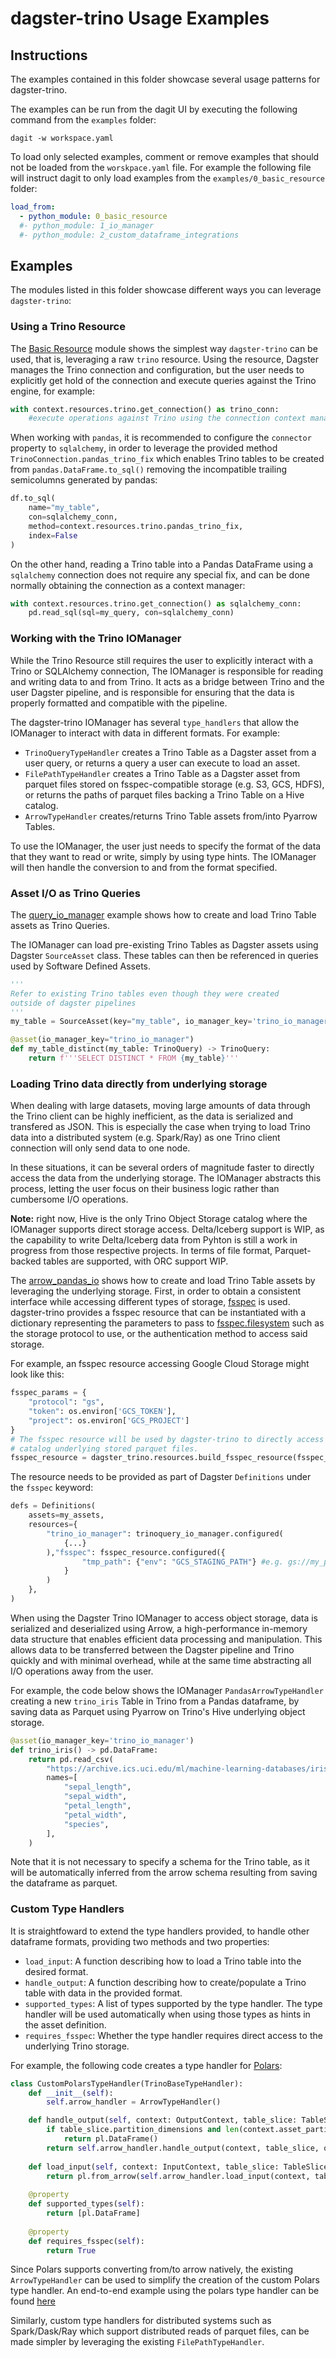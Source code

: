 # dagster-trino Usage Examples

## Instructions

The examples contained in this folder showcase several usage patterns for dagster-trino. 

The examples can be run from the dagit UI by executing the following command from the `examples` folder:

```shell
dagit -w workspace.yaml
```

To load only selected examples, comment or remove examples that should not be loaded from the `worskpace.yaml` file. For example the following file will instruct dagit to only load examples from the `examples/0_basic_resource` folder:

```yaml
load_from:
  - python_module: 0_basic_resource
  #- python_module: 1_io_manager
  #- python_module: 2_custom_dataframe_integrations
  ```

## Examples

The modules listed in this folder showcase different ways you can leverage `dagster-trino`:

### Using a Trino Resource

The [Basic Resource](0_basic_resource/) module shows the simplest way `dagster-trino` can be used, that is, leveraging a raw `trino` resource. Using the resource, Dagster manages the Trino connection and configuration, but the user needs to explicitly get hold of the connection and execute queries against the Trino engine, for example:

```python
with context.resources.trino.get_connection() as trino_conn:
    #execute operations against Trino using the connection context manager.
```
When working with `pandas`, it is recommended to configure the `connector` property to `sqlalchemy`, in order to leverage the provided method `TrinoConnection.pandas_trino_fix` which enables Trino tables to be created from `pandas.DataFrame.to_sql()` removing the incompatible trailing semicolumns generated by pandas:

```python
df.to_sql(
    name="my_table",
    con=sqlalchemy_conn,
    method=context.resources.trino.pandas_trino_fix,
    index=False
)
```
On the other hand, reading a Trino table into a Pandas DataFrame using a `sqlalchemy` connection does not require any special fix, and can be done normally obtaining the connection as a context manager:

```python
with context.resources.trino.get_connection() as sqlalchemy_conn:
    pd.read_sql(sql=my_query, con=sqlalchemy_conn)
```

### Working with the Trino IOManager

While the Trino Resource still requires the user to explicitly interact with a Trino or SQLAlchemy connection, The IOManager is responsible for reading and writing data to and from Trino. It acts as a bridge between Trino and the user Dagster pipeline, and is responsible for ensuring that the data is properly formatted and compatible with the pipeline.

The dagster-trino IOManager has several `type_handlers` that allow the IOManager to interact with data in different formats. For example:

* `TrinoQueryTypeHandler` creates a Trino Table as a Dagster asset from a user query, or returns a query a user can execute to load an asset.
* `FilePathTypeHandler` creates a Trino Table as a Dagster asset from parquet files stored on fsspec-compatible storage (e.g. S3, GCS, HDFS), or returns the paths of parquet files backing a Trino Table on a Hive catalog.
* `ArrowTypeHandler` creates/returns Trino Table assets from/into Pyarrow Tables.

To use the IOManager, the user just needs to specify the format of the data that they want to read or write, simply by using type hints. The IOManager will then handle the conversion to and from the format specified.

### Asset I/O as Trino Queries

The [query_io_manager](1_io_manager/query_io_manager.py) example shows how to create and load Trino Table assets as Trino Queries. 

The IOManager can load pre-existing Trino Tables as Dagster assets using Dagster `SourceAsset` class. These tables can then be referenced in queries used by Software Defined Assets. 

```python
'''
Refer to existing Trino tables even though they were created 
outside of dagster pipelines
'''
my_table = SourceAsset(key="my_table", io_manager_key='trino_io_manager')

@asset(io_manager_key="trino_io_manager")
def my_table_distinct(my_table: TrinoQuery) -> TrinoQuery:
    return f'''SELECT DISTINCT * FROM {my_table}'''
```

### Loading Trino data directly from underlying storage

When dealing with large datasets, moving large amounts of data through the Trino client can be highly inefficient, as the data is serialized and transfered as JSON. This is especially the case when trying to load Trino data into a distributed system (e.g. Spark/Ray) as one Trino client connection will only send data to one node. 

In these situations, it can be several orders of magnitude faster to directly access the data from the underlying storage. The IOManager abstracts this process, letting the user focus on their business logic rather than cumbersome I/O operations. 

**Note:** right now, Hive is the only Trino Object Storage catalog where the IOManager supports direct storage access. Delta/Iceberg support is WIP, as the capability to write Delta/Iceberg data from Pyhton is still a work in progress from those respective projects. In terms of file format, Parquet-backed tables are supported, with ORC support WIP.

The [arrow_pandas_io](1_io_manager/arrow_pandas_io.py) shows how to create and load Trino Table assets by leveraging the underlying storage. First, in order to obtain a consistent interface while accessing different types of storage, [fsspec](https://filesystem-spec.readthedocs.io/en/latest/) is used. dagster-trino provides a fsspec resource that can be instantiated with a dictionary representing the parameters to pass to [fsspec.filesystem](https://filesystem-spec.readthedocs.io/en/latest/api.html#fsspec.filesystem) such as the storage protocol to use, or the authentication method to access said storage.

For example, an fsspec resource accessing Google Cloud Storage might look like this:

```python
fsspec_params = {
    "protocol": "gs",
    "token": os.environ['GCS_TOKEN'],
    "project": os.environ['GCS_PROJECT']
}
# The fsspec resource will be used by dagster-trino to directly access Trino's Hive
# catalog underlying stored parquet files.
fsspec_resource = dagster_trino.resources.build_fsspec_resource(fsspec_params)
```

The resource needs to be provided as part of Dagster `Definitions` under the `fsspec` keyword:

```python
defs = Definitions(
    assets=my_assets,
    resources={
        "trino_io_manager": trinoquery_io_manager.configured(
            {...}
        ),"fsspec": fsspec_resource.configured({
                "tmp_path": {"env": "GCS_STAGING_PATH"} #e.g. gs://my_path
            }
        )
    },
)
```

When using the Dagster Trino IOManager to access object storage, data is serialized and deserialized using Arrow, a high-performance in-memory data structure that enables efficient data processing and manipulation. This allows data to be transferred between the Dagster pipeline and Trino quickly and with minimal overhead, while at the same time abstracting all I/O operations away from the user. 

For example, the code below shows the IOManager `PandasArrowTypeHandler` creating a new `trino_iris` Table in Trino from a Pandas dataframe, by saving data as Parquet using Pyarrow on Trino's Hive underlying object storage.

```python
@asset(io_manager_key='trino_io_manager') 
def trino_iris() -> pd.DataFrame:
    return pd.read_csv(
        "https://archive.ics.uci.edu/ml/machine-learning-databases/iris/iris.data",
        names=[
            "sepal_length",
            "sepal_width",
            "petal_length",
            "petal_width",
            "species",
        ],
    )
```
Note that it is not necessary to specify a schema for the Trino table, as it will be automatically inferred from the arrow schema resulting from saving the dataframe as parquet.

### Custom Type Handlers

It is straightfoward to extend the type handlers provided, to handle other dataframe formats, providing two methods and two properties:

* `load_input`: A function describing how to load a Trino table into the desired format. 
* `handle_output`: A function describing how to create/populate a Trino table with data in the provided format. 
* `supported_types`: A list of types supported by the type handler. The type handler will be used automatically when using those types as hints in the asset definition.
* `requires_fsspec`: Whether the type handler requires direct access to the underlying Trino storage.

For example, the following code creates a type handler for [Polars](https://www.pola.rs/):

```python
class CustomPolarsTypeHandler(TrinoBaseTypeHandler):
    def __init__(self):
        self.arrow_handler = ArrowTypeHandler()

    def handle_output(self, context: OutputContext, table_slice: TableSlice, obj: pl.DataFrame, connection):
        if table_slice.partition_dimensions and len(context.asset_partition_keys) == 0:
            return pl.DataFrame()
        return self.arrow_handler.handle_output(context, table_slice, obj.to_arrow(), connection)
    
    def load_input(self, context: InputContext, table_slice: TableSlice, connection):
        return pl.from_arrow(self.arrow_handler.load_input(context, table_slice, connection))
    
    @property
    def supported_types(self):
        return [pl.DataFrame]
    
    @property
    def requires_fsspec(self):
        return True
```

Since Polars supports converting from/to arrow natively, the existing `ArrowTypeHandler` can be used to simplify the creation of the custom Polars type handler. An end-to-end example using the polars type handler can be found [here](2_custom_dataframe_integrations/polars_type_handler.py)

Similarly, custom type handlers for distributed systems such as Spark/Dask/Ray which support distributed reads of parquet files, can be made simpler by leveraging the existing `FilePathTypeHandler`.
